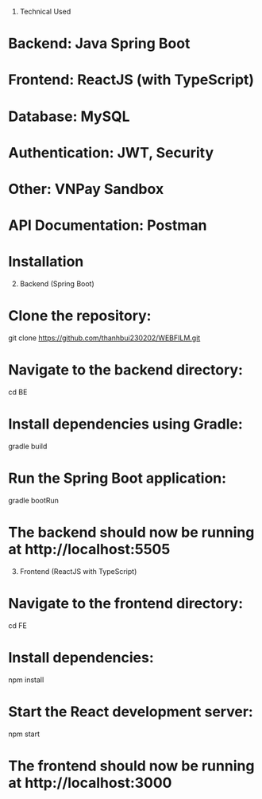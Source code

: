 1. Technical Used
# Backend: Java Spring Boot
# Frontend: ReactJS (with TypeScript)
# Database: MySQL
# Authentication: JWT, Security
# Other: VNPay Sandbox
# API Documentation: Postman
# Installation
2. Backend (Spring Boot)
# Clone the repository:
git clone https://github.com/thanhbui230202/WEBFILM.git
# Navigate to the backend directory:
cd BE
# Install dependencies using Gradle:
gradle build
# Run the Spring Boot application:
gradle bootRun
# The backend should now be running at http://localhost:5505
3. Frontend (ReactJS with TypeScript)
# Navigate to the frontend directory:
cd FE
# Install dependencies:
npm install
# Start the React development server:
npm start
# The frontend should now be running at http://localhost:3000